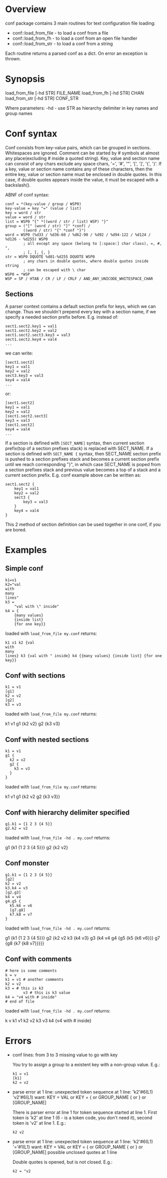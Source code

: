 Overview
=======
conf package contains 3 main routines for text configuration file loading:
* conf::load_from_file - to load a conf from a file
* conf::load_from_fh - to load a conf from an open file handler
* conf::load_from_str - to load a conf from a string

Each routine returns a parsed conf as a dict. On error an exception is thrown.

Synopsis
========
  load_from_file [-hd STR] FILE_NAME
  load_from_fh [-hd STR] CHAN
  load_from_str [-hd STR] CONF_STR

Where parameters:
  -hd  - use STR as hierarchy delimiter in key names and group names

Conf syntax
===========
Conf consists from key-value pairs, which can be grouped in sections.
Whitespaces are ignored. Comment can be started by # symbols at almost any
place(excluding # inside a quoted string). Key, value and section name can
consist of any chars exclude any space chars, '=', '#', '"', '[', ']', '{',
'}'. If a key, value or section name contains any of these characters,
then the entire key, value or section name must be enclosed in double quotes.
In this case, if double quotes appears inside the value, it must be escaped
with a backslash(\).

ABNF of conf syntax:
```
conf = *(key-value / group / WSP0)
key-value = key "=" (value / list)
key = word / str
value = word / str
list = WSP0 "{" *((word / str / list) WSP) "}"
group = ("[" (word / str) "]" *conf) /
        ((word / str) "{" *conf "}")
word = WSP0 (%d33 / %d36-60 / %d62-90 / %d92 / %d94-122 / %d124 / %d126 - %d255) WSP0
        ; all except any space (belong to [:space:] char class), =, #, ",
        ; [, ], {, }
str = WSP0 DQUOTE %d01-%d255 DQUOTE WSP0
        ; any chars in double quotes, where double quotes inside string
        ; can be escaped with \ char
WSP0 = *WSP
WSP = SP / HTAB / CR / LF / CRLF / AND_ANY_UNICODE_WHITESPACE_CHAR
```

Sections
--------
A parser context contains a default section prefix for keys, which we can
change. Thus we shouldn't prepend every key with a section name, if we
specify a needed section prefix before. E.g. instead of:

```
sect1.sect2.key1 = val1
sect1.sect2.key2 = val2
sect1.sect2.sect3.key3 = val3
sect1.sect2.key4 = val4
...
```

we can write:

```
[sect1.sect2]
key1 = val1
key2 = val2
sect3.key3 = val3
key4 = val4
...
```

or:

```
[sect1.sect2]
key1 = val1
key2 = val2
[sect1.sect2.sect3]
key3 = val3
[sect1.sect2]
key4 = val4
...
````

If a section is defined with `[SECT_NAME]` syntax, then current section
prefix(top of a section prefixes stack) is replaced with SECT\_NAME. If a
section is defined with `SECT_NAME {` syntax, then SECT\_NAME section
prefix is pushed to a section prefixes stack and becomes a current section
prefix until we reach corresponding "}", in which case SECT\_NAME is poped
from a section prefixes stack and previous value becomes a top of a stack
and a current section prefix. E.g. conf example above can be written as:

```
sect1.sect2 {
	key1 = val1
	key2 = val2
	sect3 {
		key3 = val3
	}
	key4 = val4
}
```

This 2 method of section definition can be used together in one conf, if you
are bored.

Examples
========
Simple conf
-----------
```
k1=v1
k2="val
with
many
lines"
k3 =
	"val with \" inside"
k4 = {
	{many values}
	{inside list}
	{for one key}}
```
loaded with `load_from_file my.conf` returns:

```
k1 v1 k2 {val
with
many
lines} k3 {val with " inside} k4 {{many values} {inside list} {for one key}}
```

Conf with sections
------------------
```
k1 = v1
[g1]
k2 = v2
[g2]
k3 = v3
```
loaded with `load_from_file my.conf` returns:

k1 v1 g1 {k2 v2} g2 {k3 v3}

Conf with nested sections
-------------------------
```
k1 = v1
g1 {
  k2 = v2
  g2 {
    k3 = v3
  }
}
```
loaded with `load_from_file my.conf` returns:

k1 v1 g1 {k2 v2 g2 {k3 v3}}

Conf with hierarchy delimiter specified
---------------------------------------
```
g1.k1 = {1 2 3 {4 5}}
g2.k2 = v2
```
loaded with `load_from_file -hd . my.conf` returns:

g1 {k1 {1 2 3 {4 5}}} g2 {k2 v2}

Conf monster
------------
```
g1.k1 = {1 2 3 {4 5}}
[g2]
k2 = v2
k3.k4 = v3
[g2.g3]
k4 = v4
g4.g5 {
  k5.k6 = v6
  [g7.g8]
  k7.k8 = v7
}
```
loaded with `load_from_file -hd . my.conf` returns:

g1 {k1 {1 2 3 {4 5}}} g2 {k2 v2 k3 {k4 v3} g3 {k4 v4 g4 {g5 {k5 {k6 v6}}} g7 {g8 {k7 {k8 v7}}}}}

Conf with comments
------------------
```
# here is some comments
k = v
k1 = v1 # another comments
k2 = v2
k3 = # this is k3
        v3 # this is k3 value
k4 = "v4 with # inside"
# end of file
```
loaded with `load_from_file -hd . my.conf` returns:

k v k1 v1 k2 v2 k3 v3 k4 {v4 with # inside}

Errors
======

* conf lines: from 3 to 3
	missing value to go with key

	You try to assign a group to a existent key with a non-group value.
	E.g.:
	```
	k1 = v1
	[k1]
	k2 = v2
	```

* parse error at 1 line: unexpected token sequence at 1 line: 'k2'#6(L1) 'v2'#6(L1)
 want: KEY = VAL or KEY = { or GROUP_NAME { or } or [GROUP_NAME]

	There is parser error at line 1 for token sequence started at line 1.
	First token is 'k2' at line 1 (6 - is a token code, you don't need it),
	second token is 'v2' at line 1. E.g.:
	```
	k2 v2
	```

* parse error at 1 line: unexpected token sequence at 1 line: 'k2'#6(L1) '='#1(L1)
 want: KEY = VAL or KEY = { or GROUP_NAME { or } or [GROUP_NAME]
possible unclosed quotes at 1 line

	Double quotes is opened, but is not closed. E.g.:
	```
	k2 = "v2
	```
